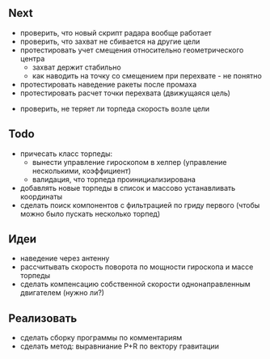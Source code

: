 ﻿## Next

+ проверить, что новый скрипт радара вообще работает
+ проверить, что захват не сбивается на другие цели
+ протестировать учет смещения относительно геометрического центра
  - захват держит стабильно
  - как наводить на точку со смещением при перехвате - не понятно
+ протестировать наведение ракеты после промаха
+ протестировать расчет точки перехвата (движущаяся цель)
- проверить, не теряет ли торпеда скорость возле цели

## Todo

- причесать класс торпеды: 
  - вынести управление гироскопом в хелпер (управление несколькими, коэффициент)
  - валидация, что торпеда проинициализирована
- добавлять новые торпеды в список и массово устанавливать координаты
- сделать поиск компонентов с фильтрацией по гриду первого (чтобы можно было пускать несколько торпед)

## Идеи

- наведение через антенну
- рассчитывать скорость поворота по мощности гироскопа и массе торпеды
- сделать компенсацию собственной скорости однонаправленным двигателем (нужно ли?)

## Реализовать

- сделать сборку программы по комментариям
- сделать метод: выравниание P+R по вектору гравитации


